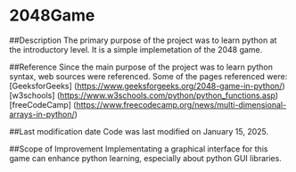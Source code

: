 # 2048Game
##Description
The primary purpose of the project was to learn python at the introductory level. It is a simple implemetation of the 2048 game.

##Reference
Since the main purpose of the project was to learn python syntax, web sources were referenced. 
Some of the pages referenced were:
[GeeksforGeeks] (https://www.geeksforgeeks.org/2048-game-in-python/)
[w3schools] (https://www.w3schools.com/python/python_functions.asp)
[freeCodeCamp] (https://www.freecodecamp.org/news/multi-dimensional-arrays-in-python/)

##Last modification date
Code was last modified on January 15, 2025.

##Scope of Improvement
Implementating a graphical interface for this game can enhance python learning, especially about python GUI libraries. 

